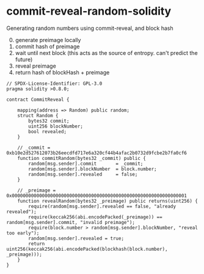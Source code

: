 # commit-reveal-random-solidity
Generating random numbers using commit-reveal, and block hash

0. generate preimage locally
1. commit hash of preimage
2. wait until next block (this acts as the source of entropy. can't predict the future)
3. reveal preimage
4. return hash of blockHash + preimage


```solidity
// SPDX-License-Identifier: GPL-3.0
pragma solidity >0.8.0;

contract CommitReveal {

    mapping(address => Random) public random;
    struct Random {
        bytes32 commit;
        uint256 blockNumber;
        bool revealed;
    }

    // _commit = 0xb10e2d527612073b26eecdfd717e6a320cf44b4afac2b0732d9fcbe2b7fa0cf6
    function commitRandom(bytes32 _commit) public {
        random[msg.sender].commit       = _commit;
        random[msg.sender].blockNumber  = block.number;
        random[msg.sender].revealed     = false;
    }

    // _preimage = 0x0000000000000000000000000000000000000000000000000000000000000001
    function revealRandom(bytes32 _preimage) public returns(uint256) {
        require(random[msg.sender].revealed == false, "already revealed");
        require(keccak256(abi.encodePacked(_preimage)) == random[msg.sender].commit, "invalid preimage");
        require(block.number > random[msg.sender].blockNumber, "reveal too early");
        random[msg.sender].revealed = true;
        return uint256(keccak256(abi.encodePacked(blockhash(block.number), _preimage)));
    }
}
```

